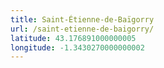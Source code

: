 ```yaml
---
title: Saint-Étienne-de-Baïgorry
url: /saint-etienne-de-baigorry/
latitude: 43.176891000000005
longitude: -1.3430270000000002
---
```

